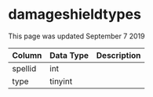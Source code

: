 # damageshieldtypes

This page was updated September 7 2019

| Column | Data Type | Description |
| :--- | :--- | :--- |
| spellid | int |  |
| type | tinyint |  |

